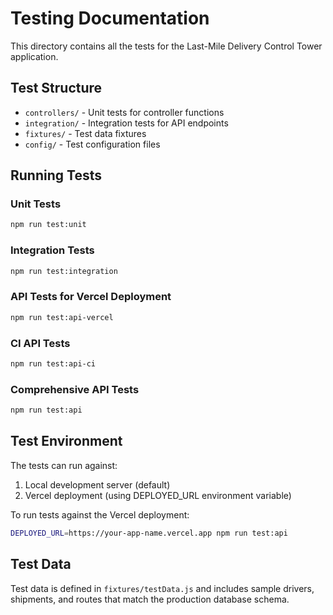 # Testing Documentation

This directory contains all the tests for the Last-Mile Delivery Control Tower application.

## Test Structure

- `controllers/` - Unit tests for controller functions
- `integration/` - Integration tests for API endpoints
- `fixtures/` - Test data fixtures
- `config/` - Test configuration files

## Running Tests

### Unit Tests
```bash
npm run test:unit
```

### Integration Tests
```bash
npm run test:integration
```

### API Tests for Vercel Deployment
```bash
npm run test:api-vercel
```

### CI API Tests
```bash
npm run test:api-ci
```

### Comprehensive API Tests
```bash
npm run test:api
```

## Test Environment

The tests can run against:
1. Local development server (default)
2. Vercel deployment (using DEPLOYED_URL environment variable)

To run tests against the Vercel deployment:
```bash
DEPLOYED_URL=https://your-app-name.vercel.app npm run test:api
```

## Test Data

Test data is defined in `fixtures/testData.js` and includes sample drivers, shipments, and routes that match the production database schema.
